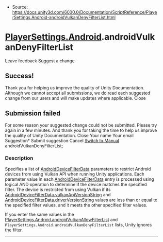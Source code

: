 * Source: https://docs.unity3d.com/6000.0/Documentation/ScriptReference/PlayerSettings.Android-androidVulkanDenyFilterList.html

#  [PlayerSettings.Android](https://docs.unity3d.com/6000.0/Documentation/ScriptReference/PlayerSettings.Android.html).androidVulkanDenyFilterList
Leave feedback
Suggest a change
## Success!
Thank you for helping us improve the quality of Unity Documentation. Although we cannot accept all submissions, we do read each suggested change from our users and will make updates where applicable.
Close
## Submission failed
For some reason your suggested change could not be submitted. Please <a>try again</a> in a few minutes. And thank you for taking the time to help us improve the quality of Unity Documentation.
Close
Your name Your email Suggestion* Submit suggestion
Cancel
[Switch to Manual](https://docs.unity3d.com/6000.0/Documentation/Manual/class-PlayerSettings.html "Go to PlayerSettings Component in the Manual")
androidVulkanDenyFilterList; 
### Description
Specifies a list of [AndroidDeviceFilterData](https://docs.unity3d.com/6000.0/Documentation/ScriptReference/AndroidDeviceFilterData.html) parameters to restrict Android devices from using Vulkan API when running Unity applications.
Each parameter value in each [AndroidDeviceFilterData](https://docs.unity3d.com/6000.0/Documentation/ScriptReference/AndroidDeviceFilterData.html) entry is processed using logical AND operation to determine if the device matches the specified filter. The device is restricted from using Vulkan if its [AndroidDeviceFilterData.vulkanApiVersionString](https://docs.unity3d.com/6000.0/Documentation/ScriptReference/AndroidDeviceFilterData-vulkanApiVersionString.html) and [AndroidDeviceFilterData.driverVersionString](https://docs.unity3d.com/6000.0/Documentation/ScriptReference/AndroidDeviceFilterData-driverVersionString.html) values are less than or equal to the specified filter values, and it meets the other specified filter values.  
  
If you enter the same values in the [PlayerSettings.Android.androidVulkanAllowFilterList](https://docs.unity3d.com/6000.0/Documentation/ScriptReference/PlayerSettings.Android-androidVulkanAllowFilterList.html) and `PlayerSettings.Android.androidVulkanDenyFilterList` lists, Unity ignores the filter.
* * *
